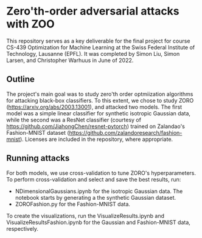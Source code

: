 # Zero'th-order adversarial attacks with ZOO
This repository serves as a key deliverable for the final project for course CS-439 Optimization for Machine Learning at the Swiss Federal Institute of Technology, Lausanne (EPFL). It was completed by Simon Liu, Simon Larsen, and Christopher Warhuus in June of 2022.

## Outline
The project's main goal was to study zero'th order optmiization algorithms for attacking black-box classifiers. To this extent, we chose to study ZORO (https://arxiv.org/abs/2003.13001), and attacked two models. The first model was a simple linear classifier for synthetic isotropic Gaussian data, while the second was a ResNet classifier (courtesy of https://github.com/JiahongChen/resnet-pytorch) trained on Zalandao's Fashion-MNIST dataset (https://github.com/zalandoresearch/fashion-mnist). Licenses are included in the repository, where appropriate.

## Running attacks
For both models, we use cross-validation to tune ZORO's hyperparameters. To perform cross-validation and select and save the best results, run:

+ NDimensionalGaussians.ipynb for the isotropic Gaussian data. The notebook starts by generating a the synthetic Gaussian dataset.
+ ZOROFashion.py for the Fashion-MNIST data.

To create the visualizations, run the VisualizeResults.ipynb and VisualizeResultsFashion.ipynb for the Gaussian and Fashion-MNIST data, respectively.
